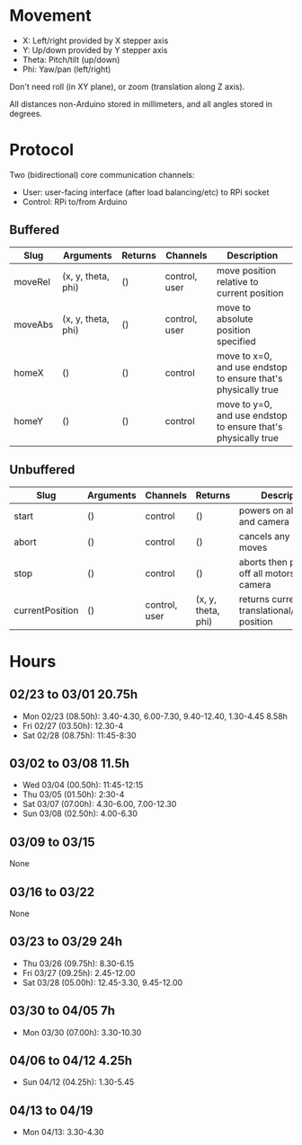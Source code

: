 # Movement
 * X: Left/right provided by X stepper axis
 * Y: Up/down provided by Y stepper axis
 * Theta: Pitch/tilt (up/down)
 * Phi: Yaw/pan (left/right)

Don't need roll (in XY plane), or zoom (translation along Z axis).

All distances non-Arduino stored in millimeters, and all angles stored in degrees.

# Protocol
Two (bidirectional) core communication channels:
* User: user-facing interface (after load balancing/etc) to RPi socket
* Control: RPi to/from Arduino

## Buffered
| Slug    | Arguments          | Returns | Channels      | Description                                                   |
|---------|--------------------|---------|---------------|---------------------------------------------------------------|
| moveRel | (x, y, theta, phi) | ()      | control, user | move position relative to current position                    |
| moveAbs | (x, y, theta, phi) | ()      | control, user | move to absolute position specified                           |
| homeX   | ()                 | ()      | control       | move to x=0, and use endstop to ensure that's physically true |
| homeY   | ()                 | ()      | control       | move to y=0, and use endstop to ensure that's physically true |

## Unbuffered
| Slug            | Arguments | Channels      | Returns            | Description                                       |
|-----------------|-----------|---------------|--------------------|---------------------------------------------------|
| start           | ()        | control       | ()                 | powers on all motors and camera                   |
| abort           | ()        | control       | ()                 | cancels any buffered moves                        |
| stop            | ()        | control       | ()                 | aborts then powers off all motors and camera      |
| currentPosition | ()        | control, user | (x, y, theta, phi) | returns current translational/rotational position |

# Hours
## 02/23 to 03/01 20.75h
* Mon 02/23 (08.50h): 3.40-4.30, 6.00-7.30, 9.40-12.40, 1.30-4.45 8.58h
* Fri 02/27 (03.50h): 12.30-4
* Sat 02/28 (08.75h): 11:45-8:30

## 03/02 to 03/08 11.5h
* Wed 03/04 (00.50h): 11:45-12:15
* Thu 03/05 (01.50h): 2:30-4
* Sat 03/07 (07.00h): 4.30-6.00, 7.00-12.30
* Sun 03/08 (02.50h): 4.00-6.30

## 03/09 to 03/15
None

## 03/16 to 03/22
None

## 03/23 to 03/29 24h
* Thu 03/26 (09.75h): 8.30-6.15
* Fri 03/27 (09.25h): 2.45-12.00
* Sat 03/28 (05.00h): 12.45-3.30, 9.45-12.00

## 03/30 to 04/05 7h
* Mon 03/30 (07.00h): 3.30-10.30

## 04/06 to 04/12 4.25h
* Sun 04/12 (04.25h): 1.30-5.45

## 04/13 to 04/19
* Mon 04/13: 3.30-4.30
